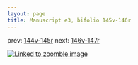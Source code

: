 ```yaml
---
layout: page
title: Manuscript e3, bifolio 145v-146r
---
```


prev: [144v-145r](../144v-145r/) next: [146v-147r](../146v-147r/)



[![Linked to zoomble image](http://www.homermultitext.org/iipsrv?IIIF=/project/homer/pyramidal/deepzoom/hmt/e3bifolio/v1/vb_145v_146r.tif/full/2000,/0/default.jpg)](http://www.homermultitext.org/ict2/?urn=urn:cite2:hmt:e3bifolio.v1:vb_145v_146r)

